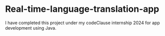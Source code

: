 # Real-time-language-translation-app
I have completed this project under my codeClause internship 2024 for app development using Java.
